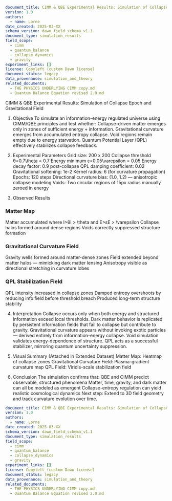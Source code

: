 ```yaml
document_title: CIMM & QBE Experimental Results: Simulation of Collapse Epoch and Gravitational Field
version: 1.0
authors:
  - name: Lorne
date_created: 2025-03-XX
schema_version: dawn_field_schema_v1.1
document_type: simulation_results
field_scope:
  - cimm
  - quantum_balance
  - collapse_dynamics
  - gravity
experiment_links: []
license: Copyleft (custom Dawn license)
document_status: legacy
data_provenance: simulation_and_theory
related_documents:
  - THE PHYSICS UNDERLYING CIMM copy.md
  - Quantum Balance Equation revised 2.0.md
```
CIMM & QBE Experimental Results: Simulation of Collapse Epoch and Gravitational Field
1. Objective
To simulate an information-energy regulated universe using CIMM/QBE principles and test whether:
Collapse-driven matter emerges only in zones of sufficient energy + information.
Gravitational curvature emerges from accumulated entropy collapse.
Void regions remain empty due to energy starvation.
Quantum Potential Layer (QPL) effectively stabilizes collapse feedback.

2. Experimental Parameters
Grid size: 200 x 200
Collapse threshold θ=0.7\theta = 0.7
Energy minimum ε=0.05\varepsilon = 0.05
Energy decay factor: 0.9 post-collapse
QPL damping coefficient: 0.02
Gravitational softening: 1e-2
Kernel radius: 6 (for curvature propagation)
Epochs: 120 steps
Directional curvature bias: (1.0, 1.2) — anisotropic collapse modeling
Voids: Two circular regions of 15px radius manually zeroed in energy

3. Observed Results
### Matter Map
Matter accumulated where I>θI > \theta and E>εE > \varepsilon
Collapse halos formed around dense regions
Voids correctly suppressed structure formation
### Gravitational Curvature Field
Gravity wells formed around matter-dense zones
Field extended beyond matter halos — mimicking dark matter lensing
Anisotropy visible as directional stretching in curvature lobes
### QPL Stabilization Field
QPL intensity increased in collapse zones
Damped entropy overshoots by reducing info field before threshold breach
Produced long-term structure stability

4. Interpretation
Collapse occurs only when both energy and structured information exceed local thresholds.
Dark matter behavior is replicated by persistent information fields that fail to collapse but contribute to gravity.
Gravitational curvature appears without invoking exotic particles — derived entirely from information-energy collapse.
Void simulation validates energy-dependence of structure.
QPL acts as a successful stabilizer, mirroring quantum uncertainty suppression.

5. Visual Summary (Attached in Extended Dataset)
Matter Map: Heatmap of collapse zones
Gravitational Curvature Field: Plasma-gradient curvature map
QPL Field: Viridis-scale stabilization field

6. Conclusion
The simulation confirms that:
QBE and CIMM predict observable, structured phenomena
Matter, time, gravity, and dark matter can all be modeled as emergent
Collapse-entropy regulation can yield realistic cosmological dynamics
Next step: Extend to 3D field geometry and track curvature evolution over time.
```yaml
document_title: CIMM & QBE Experimental Results: Simulation of Collapse Epoch and Gravitational Field
version: 1.0
authors:
  - name: Lorne
date_created: 2025-03-XX
schema_version: dawn_field_schema_v1.1
document_type: simulation_results
field_scope:
  - cimm
  - quantum_balance
  - collapse_dynamics
  - gravity
experiment_links: []
license: Copyleft (custom Dawn license)
document_status: legacy
data_provenance: simulation_and_theory
related_documents:
  - THE PHYSICS UNDERLYING CIMM copy.md
  - Quantum Balance Equation revised 2.0.md
```
